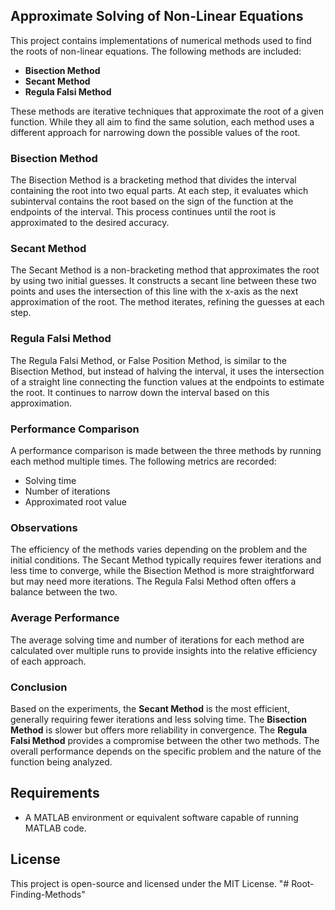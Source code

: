 ## Approximate Solving of Non-Linear Equations

This project contains implementations of numerical methods used to find the roots of non-linear equations. The following methods are included:

- **Bisection Method**
- **Secant Method**
- **Regula Falsi Method**

These methods are iterative techniques that approximate the root of a given function. While they all aim to find the same solution, each method uses a different approach for narrowing down the possible values of the root.

### Bisection Method
The Bisection Method is a bracketing method that divides the interval containing the root into two equal parts. At each step, it evaluates which subinterval contains the root based on the sign of the function at the endpoints of the interval. This process continues until the root is approximated to the desired accuracy.

### Secant Method
The Secant Method is a non-bracketing method that approximates the root by using two initial guesses. It constructs a secant line between these two points and uses the intersection of this line with the x-axis as the next approximation of the root. The method iterates, refining the guesses at each step.

### Regula Falsi Method
The Regula Falsi Method, or False Position Method, is similar to the Bisection Method, but instead of halving the interval, it uses the intersection of a straight line connecting the function values at the endpoints to estimate the root. It continues to narrow down the interval based on this approximation.

### Performance Comparison
A performance comparison is made between the three methods by running each method multiple times. The following metrics are recorded:

- Solving time
- Number of iterations
- Approximated root value

### Observations
The efficiency of the methods varies depending on the problem and the initial conditions. The Secant Method typically requires fewer iterations and less time to converge, while the Bisection Method is more straightforward but may need more iterations. The Regula Falsi Method often offers a balance between the two.

### Average Performance
The average solving time and number of iterations for each method are calculated over multiple runs to provide insights into the relative efficiency of each approach.

### Conclusion
Based on the experiments, the **Secant Method** is the most efficient, generally requiring fewer iterations and less solving time. The **Bisection Method** is slower but offers more reliability in convergence. The **Regula Falsi Method** provides a compromise between the other two methods. The overall performance depends on the specific problem and the nature of the function being analyzed.

## Requirements

- A MATLAB environment or equivalent software capable of running MATLAB code.

## License

This project is open-source and licensed under the MIT License.
"# Root-Finding-Methods" 

